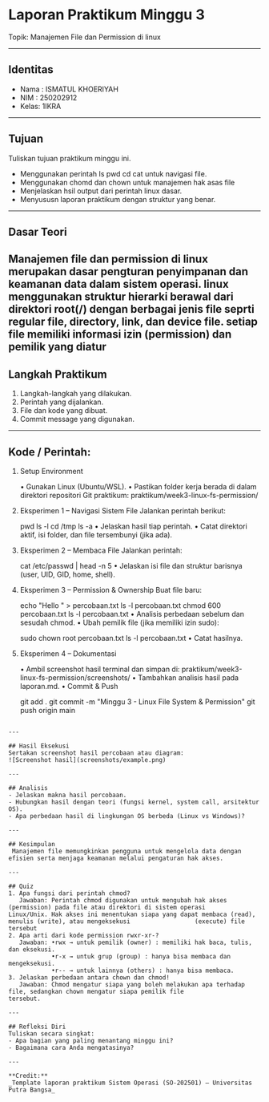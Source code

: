 
# Laporan Praktikum Minggu 3
Topik: Manajemen File dan Permission di linux

---

## Identitas
- Nama : ISMATUL KHOERIYAH
- NIM  : 250202912 
- Kelas: 1IKRA

---

## Tujuan
Tuliskan tujuan praktikum minggu ini.  
- Menggunakan perintah Is pwd cd cat untuk navigasi file.
- Menggunakan chomd dan chown untuk manajemen hak asas file
- Menjelaskan hsil output dari perintah linux dasar.
- Menyususn laporan praktikum dengan struktur yang benar.
---

## Dasar Teori
   Manajemen file dan permission di linux merupakan dasar pengturan penyimpanan dan keamanan data dalam sistem operasi. linux menggunakan struktur hierarki berawal dari direktori root(/) dengan berbagai jenis file seprti regular file, directory, link, dan device file. setiap file memiliki informasi izin (permission) dan pemilik yang diatur 
---

## Langkah Praktikum
1. Langkah-langkah yang dilakukan.  
2. Perintah yang dijalankan.  
3. File dan kode yang dibuat.  
4. Commit message yang digunakan.

---

## Kode / Perintah:

1. Setup Environment
   
   • Gunakan Linux (Ubuntu/WSL).
   • Pastikan folder kerja berada di dalam direktori repositori Git praktikum:
   praktikum/week3-linux-fs-permission/

2. Eksperimen 1 – Navigasi Sistem File Jalankan perintah berikut:

   pwd
   ls -l
   cd /tmp
   ls -a
   • Jelaskan hasil tiap perintah.
   • Catat direktori aktif, isi folder, dan file tersembunyi (jika ada).

3. Eksperimen 2 – Membaca File Jalankan perintah:

   cat /etc/passwd | head -n 5
   • Jelaskan isi file dan struktur barisnya (user, UID, GID, home, shell).

4. Eksperimen 3 – Permission & Ownership Buat file baru:

   echo "Hello <NAME><NIM>" > percobaan.txt
   ls -l percobaan.txt
   chmod 600 percobaan.txt
   ls -l percobaan.txt
   • Analisis perbedaan sebelum dan sesudah chmod.
   • Ubah pemilik file (jika memiliki izin sudo):

   sudo chown root percobaan.txt
   ls -l percobaan.txt
   • Catat hasilnya.

5. Eksperimen 4 – Dokumentasi

   • Ambil screenshot hasil terminal dan simpan di:
    praktikum/week3-linux-fs-permission/screenshots/
   • Tambahkan analisis hasil pada laporan.md.
   • Commit & Push

     git add .
     git commit -m "Minggu 3 - Linux File System & Permission"
     git push origin main

```

---

## Hasil Eksekusi
Sertakan screenshot hasil percobaan atau diagram:
![Screenshot hasil](screenshots/example.png)

---

## Analisis
- Jelaskan makna hasil percobaan.  
- Hubungkan hasil dengan teori (fungsi kernel, system call, arsitektur OS).  
- Apa perbedaan hasil di lingkungan OS berbeda (Linux vs Windows)?  

---

## Kesimpulan
 Manajemen file memungkinkan pengguna untuk mengelola data dengan efisien serta menjaga keamanan melalui pengaturan hak akses.

---

## Quiz
1. Apa fungsi dari perintah chmod?  
   Jawaban: Perintah chmod digunakan untuk mengubah hak akses (permission) pada file atau direktori di sistem operasi                 Linux/Unix. Hak akses ini menentukan siapa yang dapat membaca (read), menulis (write), atau mengeksekusi                  (execute) file tersebut
2. Apa arti dari kode permission rwxr-xr-?
   Jawaban: •rwx → untuk pemilik (owner) : memiliki hak baca, tulis, dan eksekusi.
            •r-x → untuk grup (group) : hanya bisa membaca dan mengeksekusi.
            •r-- → untuk lainnya (others) : hanya bisa membaca.
3. Jelaskan perbedaan antara chown dan chmod!
   Jawaban: Chmod mengatur siapa yang boleh melakukan apa terhadap file, sedangkan chown mengatur siapa pemilik file                  tersebut.

---

## Refleksi Diri
Tuliskan secara singkat:
- Apa bagian yang paling menantang minggu ini?  
- Bagaimana cara Anda mengatasinya?  

---

**Credit:**  
_Template laporan praktikum Sistem Operasi (SO-202501) – Universitas Putra Bangsa_
